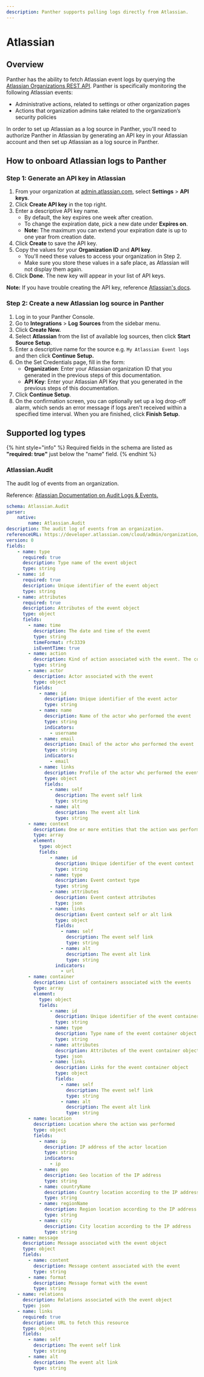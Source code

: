 ```yaml
---
description: Panther supports pulling logs directly from Atlassian.
---
```


# Atlassian

## Overview

Panther has the ability to fetch Atlassian event logs by querying the [Atlassian Organizations REST API](https://developer.atlassian.com/cloud/admin/organization/rest/intro/). Panther is specifically monitoring the following Atlassian events:

* Administrative actions, related to settings or other organization pages&#x20;
* Actions that organization admins take related to the organization’s security policies

In order to set up Atlassian as a log source in Panther, you'll need to authorize Panther in Atlassian by generating an API key in your Atlassian account and then set up Atlassian as a log source in Panther.&#x20;

## How to onboard Atlassian logs to Panther

### Step 1: Generate an API key in Atlassian

1. From your organization at [admin.atlassian.com](http://admin.atlassian.com/), select **Settings** > **API keys**.
2. Click **Create API key** in the top right.
3. Enter a descriptive API key name.
   * By default, the key expires one week after creation.&#x20;
   * To change the expiration date, pick a new date under **Expires on**.&#x20;
   * **Note:** The maximum you can extend your expiration date is up to one year from creation date.
4. Click **Create** to save the API key.
5. Copy the values for your **Organization ID** and **API key**.&#x20;
   * You'll need these values to access your organization in Step 2.
   * Make sure you store these values in a safe place, as Atlassian will not display them again.
6. Click **Done**. The new key will appear in your list of API keys.

**Note:** If you have trouble creating the API key, reference [Atlassian's docs](https://developer.atlassian.com/cloud/admin/organization/rest/intro/).



### Step 2: Create a new Atlassian log source in Panther

1. Log in to your Panther Console.
2. Go to **Integrations** > **Log** **Sources** from the sidebar menu.
3. Click **Create New.**
4. Select **Atlassian** from the list of available log sources, then click **Start Source Setup**.
5. Enter a descriptive name for the source e.g. `My Atlassian Event logs` and then click **Continue Setup.**
6. On the Set Credentials page, fill in the form:&#x20;
   * **Organization**: Enter your Atlassian organization ID that you generated in the previous steps of this documentation.
   * **API Key**: Enter your Atlassian API Key that you generated in the previous steps of this documentation.
7. Click **Continue Setup**.
8. On the confirmation screen, you can optionally set up a log drop-off alarm, which sends an error message if logs aren't received within a specified time interval. When you are finished, click **Finish Setup**.

## Supported log types

{% hint style="info" %}
Required fields in the schema are listed as **"required: true"**  just below the "name" field.
{% endhint %}

### Atlassian.Audit

The audit log of events from an organization.

Reference: [Atlassian Documentation on Audit Logs & Events.](https://developer.atlassian.com/cloud/admin/organization/rest/api-group-orgs/#api-orgs-orgid-events-get)

```yaml
schema: Atlassian.Audit
parser:
    native:
        name: Atlassian.Audit
description: The audit log of events from an organization.
referenceURL: https://developer.atlassian.com/cloud/admin/organization/rest/api-group-orgs/#api-orgs-orgid-events-get
version: 0
fields:
    - name: type
      required: true
      description: Type name of the event object
      type: string
    - name: id
      required: true
      description: Unique identifier of the event object
      type: string
    - name: attributes
      required: true
      description: Attributes of the event object
      type: object
      fields:
        - name: time
          description: The date and time of the event
          type: string
          timeFormat: rfc3339
          isEventTime: true
        - name: action
          description: Kind of action associated with the event. The complete list can be accessed with event-actions API
          type: string
        - name: actor
          description: Actor associated with the event
          type: object
          fields:
            - name: id
              description: Unique identifier of the event actor
              type: string
            - name: name
              description: Name of the actor who performed the event
              type: string
              indicators:
                - username
            - name: email
              description: Email of the actor who performed the event
              type: string
              indicators:
                - email
            - name: links
              description: Profile of the actor whc performed the event
              type: object
              fields:
                - name: self
                  description: The event self link
                  type: string
                - name: alt
                  description: The event alt link
                  type: string
        - name: context
          description: One or more entities that the action was performed against
          type: array
          element:
            type: object
            fields:
                - name: id
                  description: Unique identifier of the event context
                  type: string
                - name: type
                  description: Event context type
                  type: string
                - name: attributes
                  description: Event context attributes
                  type: json
                - name: links
                  description: Event context self or alt link
                  type: object
                  fields:
                    - name: self
                      description: The event self link
                      type: string
                    - name: alt
                      description: The event alt link
                      type: string
                  indicators:
                    - url
        - name: container
          description: List of containers associated with the events
          type: array
          element:
            type: object
            fields:
                - name: id
                  description: Unique identifier of the event container
                  type: string
                - name: type
                  description: Type name of the event container object
                  type: string
                - name: attributes
                  description: Attributes of the event container object
                  type: json
                - name: links
                  description: Links for the event container object
                  type: object
                  fields:
                    - name: self
                      description: The event self link
                      type: string
                    - name: alt
                      description: The event alt link
                      type: string
        - name: location
          description: Location where the action was performed
          type: object
          fields:
            - name: ip
              description: IP address of the actor location
              type: string
              indicators:
                - ip
            - name: geo
              description: Geo location of the IP address
              type: string
            - name: countryName
              description: Country location according to the IP address
              type: string
            - name: regionName
              description: Region location according to the IP address
              type: string
            - name: city
              description: City location according to the IP address
              type: string
    - name: message
      description: Message associated with the event object
      type: object
      fields:
        - name: content
          description: Message content associated with the event
          type: string
        - name: format
          description: Message format with the event
          type: string
    - name: relations
      description: Relations associated with the event object
      type: json
    - name: links
      required: true
      description: URL to fetch this resource
      type: object
      fields:
        - name: self
          description: The event self link
          type: string
        - name: alt
          description: The event alt link
          type: string

```
